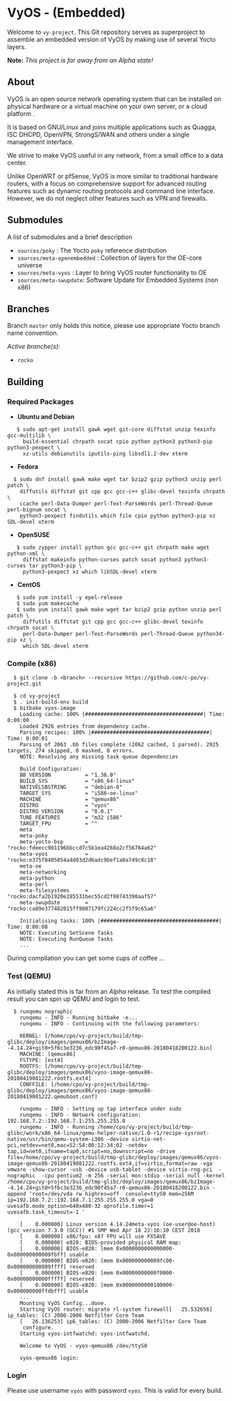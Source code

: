# VyOS - (Embedded)

Welcome to `vy-project`. This Git repository serves as superproject to
assemble an embedded version of VyOS by making use of several Yocto
layers.

**Note:** _This project is far away from an Alpha state!_

## About
VyOS is an open source network operating system that can be installed on
physical hardware or a virtual machine on your own server, or a cloud
platform .

It is based on GNU/Linux and joins multiple applications such as Quagga,
ISC DHCPD, OpenVPN, StrongS/WAN and others under a single management
interface.

We strive to make VyOS useful in any network, from a small office to a
data center.

Unlike OpenWRT or pfSense, VyOS is more similar to traditional hardware
routers, with a focus on comprehensive support for advanced routing
features such as dynamic routing protocols and command line interface.
However, we do not neglect other features such as VPN and firewalls.

## Submodules
A list of submodules and a brief description
* `sources/poky` : The Yocto `poky` reference distribution
* `sources/meta-openembedded` : Collection of layers for the OE-core universe
* `sources/meta-vyos` : Layer to bring VyOS router functionality to OE
* `sources/meta-swupdate`:  Software Update for Embedded Systems (non x86)

## Branches
Branch `master` only holds this notice, please use appropriate Yocto
branch name convention.

_Active branche(s):_
* `rocko`

## Building

### Required Packages
* **Ubuntu and Debian**
```
   $ sudo apt-get install gawk wget git-core diffstat unzip texinfo gcc-multilib \
     build-essential chrpath socat cpio python python3 python3-pip python3-pexpect \
     xz-utils debianutils iputils-ping libsdl1.2-dev xterm
```

* **Fedora**
```
  $ sudo dnf install gawk make wget tar bzip2 gzip python3 unzip perl patch \
    diffutils diffstat git cpp gcc gcc-c++ glibc-devel texinfo chrpath \
    ccache perl-Data-Dumper perl-Text-ParseWords perl-Thread-Queue perl-bignum socat \
    python3-pexpect findutils which file cpio python python3-pip xz SDL-devel xterm
```
                            
* **OpenSUSE**
```
   $ sudo zypper install python gcc gcc-c++ git chrpath make wget python-xml \
     diffstat makeinfo python-curses patch socat python3 python3-curses tar python3-pip \
     python3-pexpect xz which libSDL-devel xterm
```     
                            
* **CentOS**
```
   $ sudo yum install -y epel-release
   $ sudo yum makecache
   $ sudo yum install gawk make wget tar bzip2 gzip python unzip perl patch \
     diffutils diffstat git cpp gcc gcc-c++ glibc-devel texinfo chrpath socat \
     perl-Data-Dumper perl-Text-ParseWords perl-Thread-Queue python34-pip xz \
     which SDL-devel xterm
```

### Compile (x86)
```
  $ git clone -b <branch> --recursive https://github.com/c-po/vy-project.git
```

```
  $ cd vy-project
  $ . init-build-env build
  $ bitbake vyos-image
    Loading cache: 100% |######################################| Time: 0:00:00
    Loaded 2926 entries from dependency cache.
    Parsing recipes: 100% |######################################| Time: 0:00:01
    Parsing of 2063 .bb files complete (2062 cached, 1 parsed). 2925 targets, 274 skipped, 0 masked, 0 errors.
    NOTE: Resolving any missing task queue dependencies

    Build Configuration:
    BB_VERSION           = "1.36.0"
    BUILD_SYS            = "x86_64-linux"
    NATIVELSBSTRING      = "debian-8"
    TARGET_SYS           = "i586-oe-linux"
    MACHINE              = "qemux86"
    DISTRO               = "vyos"
    DISTRO_VERSION       = "0.0.1"
    TUNE_FEATURES        = "m32 i586"
    TARGET_FPU           = ""
    meta
    meta-poky
    meta-yocto-bsp       = "rocko:fdeecc901196bbccd7c5b1ea4268a2cf56764a62"
    meta-vyos            = "rocko:e375f8405854a4d03d2d6adc9bef1a0a749c8c18"
    meta-oe
    meta-networking
    meta-python
    meta-perl
    meta-filesystems     = "rocko:dacfa2b1920e285531bec55cd2f08743390aaf57"
    meta-swupdate        = "rocko:ca89e377482015ff9807179fc224cc2f5f9c65a6"

    Initialising tasks: 100% |######################################| Time: 0:00:08
    NOTE: Executing SetScene Tasks
    NOTE: Executing RunQueue Tasks
    ...
 ```
 
 During compilation you can get some cups of coffee ...

### Test (QEMU)
As initially stated this is far from an _Alpha_ release. To test the compiled result you can spin up QEMU and login to test.

```
  $ runqemu nographic
    runqemu - INFO - Running bitbake -e...
    runqemu - INFO - Continuing with the following parameters:

    KERNEL: [/home/cpo/vy-project/build/tmp-glibc/deploy/images/qemux86/bzImage--4.14.24+git0+5f6c3e3236_edc90f45a7-r0-qemux86-20180418200122.bin]
    MACHINE: [qemux86]
    FSTYPE: [ext4]
    ROOTFS: [/home/cpo/vy-project/build/tmp-glibc/deploy/images/qemux86/vyos-image-qemux86-20180419081222.rootfs.ext4]
    CONFFILE: [/home/cpo/vy-project/build/tmp-glibc/deploy/images/qemux86/vyos-image-qemux86-20180419081222.qemuboot.conf]

    runqemu - INFO - Setting up tap interface under sudo
    runqemu - INFO - Network configuration: 192.168.7.2::192.168.7.1:255.255.255.0
    runqemu - INFO - Running /home/cpo/vy-project/build/tmp-glibc/work/x86_64-linux/qemu-helper-native/1.0-r1/recipe-sysroot-native/usr/bin/qemu-system-i386 -device virtio-net-pci,netdev=net0,mac=52:54:00:12:34:02 -netdev tap,id=net0,ifname=tap0,script=no,downscript=no -drive file=/home/cpo/vy-project/build/tmp-glibc/deploy/images/qemux86/vyos-image-qemux86-20180419081222.rootfs.ext4,if=virtio,format=raw -vga vmware -show-cursor -usb -device usb-tablet -device virtio-rng-pci  -nographic  -cpu pentium2 -m 256 -serial mon:stdio -serial null -kernel /home/cpo/vy-project/build/tmp-glibc/deploy/images/qemux86/bzImage--4.14.24+git0+5f6c3e3236_edc90f45a7-r0-qemux86-20180418200122.bin -append 'root=/dev/vda rw highres=off  console=ttyS0 mem=256M ip=192.168.7.2::192.168.7.1:255.255.255.0 vga=0 uvesafb.mode_option=640x480-32 oprofile.timer=1 uvesafb.task_timeout=-1 '

    [    0.000000] Linux version 4.14.24meta-vyos (oe-user@oe-host) (gcc version 7.3.0 (GCC)) #1 SMP Wed Apr 18 22:16:10 CEST 2018
    [    0.000000] x86/fpu: x87 FPU will use FXSAVE
    [    0.000000] e820: BIOS-provided physical RAM map:
    [    0.000000] BIOS-e820: [mem 0x0000000000000000-0x000000000009fbff] usable
    [    0.000000] BIOS-e820: [mem 0x000000000009fc00-0x000000000009ffff] reserved
    [    0.000000] BIOS-e820: [mem 0x00000000000f0000-0x00000000000fffff] reserved
    [    0.000000] BIOS-e820: [mem 0x0000000000100000-0x000000000ffdbfff] usable
    ...
    Mounting VyOS Config...done.
    Starting VyOS router: migrate rl-system firewall[   25.532656] ip_tables: (C) 2000-2006 Netfilter Core Team
    [   26.136253] ip6_tables: (C) 2000-2006 Netfilter Core Team
     configure.
    Starting vyos-intfwatchd: vyos-intfwatchd.

    Welcome to VyOS - vyos-qemux86 /dev/ttyS0

    vyos-qemux86 login:
```

### Login
Please use username `vyos` with password `vyos`. This is valid for every build.
